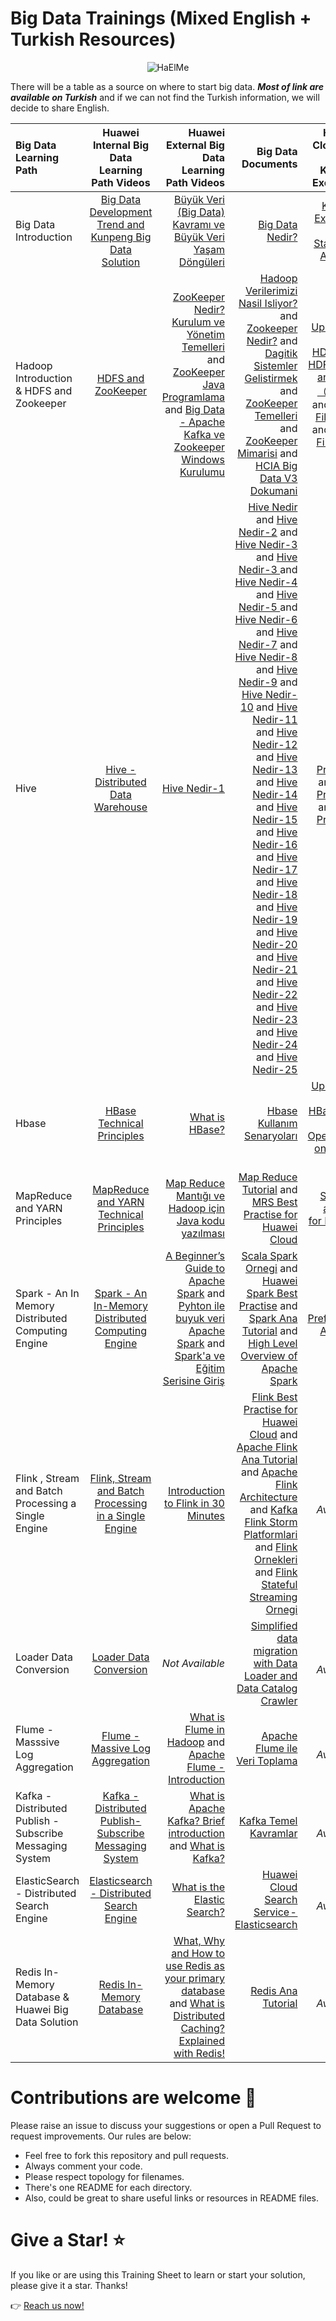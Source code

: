 # Big Data Trainings (Mixed English + Turkish Resources) 

<p align="center"> <img src="https://komarev.com/ghpvc/?username=HaElMe&label=Profile%20views&color=0e75b6&style=flat" alt="HaElMe" /> </p>

There will be a table as a source on where to start big data. **_Most of link are available on Turkish_** and if we can not find the Turkish information, we will decide to share English. 

| Big Data Learning Path | Huawei Internal Big Data Learning Path Videos | Huawei External Big Data Learning Path Videos | Big Data Documents | Huawei Cloud Big Data Koolabs Exercises | Google Big Data Learning Path | IBM Big Data Learning Path | Amazon Big Data Learning Path |
| :-------------------- | :--------------------: | --------------------: | ----------: | ----------: | ----------: | ----------: |----------: |
| Big Data Introduction |     [Big Data Development Trend and Kunpeng Big Data Solution](https://connect.huaweicloud.com/courses/learn/course-v1:HuaweiX+CBUENXX056+Self-paced/about/sp:cloudEdu_en 'Big Data Introduction')     |         [Büyük Veri (Big Data) Kavramı ve Büyük Veri Yaşam Döngüleri](https://www.youtube.com/watch?v=gi-rM0yRoXQ 'Büyük Veri (Big Data) Kavramı ve Büyük Veri Yaşam Döngüleri') | [Big Data Nedir?](https://connect.huaweicloud.com/courses/learn/course-v1:HuaweiX+CBUENXX057+Self-paced/about/sp:cloudEdu_en 'Big Data Nedir?')  | [Koolabs Exercises - Statistical Analysis](https://lab.huaweicloud.com/intl/en-us/experiment-detail_1882 'Koolabs Exercises') | [What is Big Data]( https://cloud.google.com/learn/what-is-big-data 'What is Big Data') | [Big Data is More Than Volume Velocity and Variety]( https://developer.ibm.com/blogs/what-is-big-data-more-than-volume-velocity-and-variety/ 'Big Data is More Than Volume Velocity and Variety') | [What is Big Data?]( https://aws.amazon.com/tr/big-data/what-is-big-data/ 'What is Big Data?') |
| Hadoop Introduction & HDFS and Zookeeper |  [HDFS and ZooKeeper](https://connect.huaweicloud.com/courses/learn/course-v1:HuaweiX+CBUENXX057+Self-paced/about/sp:cloudEdu_en 'HDFS and ZooKeeper') |  [ZooKeeper Nedir? Kurulum ve Yönetim Temelleri](https://www.youtube.com/watch?v=9cXsymwaaJI 'ZooKeeper Nedir? Kurulum ve Yönetim Temelleri') and  [ZooKeeper Java Programlama](https://www.youtube.com/watch?v=SyVZwjAxxIM 'ZooKeeper Java Programlama') and [Big Data - Apache Kafka ve Zookeeper Windows Kurulumu](https://www.youtube.com/watch?v=tC2xHj-HyNQ 'Big Data - Apache Kafka ve Zookeeper Windows Kurulumu')| [Hadoop Verilerimizi Nasil Isliyor?](https://www.datasciencearth.com/hadoop-verilerimizi-nasil-isliyor 'Hadoop Verilerimizi Nasil Isliyor?') and [Zookeeper Nedir?](https://www.datasciencearth.com/zookeeper-bolum-1-nedir-ne-degildir/ 'Zookeeper Nedir?') and [Dagitik Sistemler Gelistirmek](https://www.datasciencearth.com/zookeeper-bolum-2-dagitik-sistemler-gelistirmek/ 'Dagitik Sistemler Gelistirmek') and [ZooKeeper Temelleri](https://www.datasciencearth.com/zookeeper-bolum-3-zookeeperin-temelleri/ 'ZooKeeper Temelleri]') and [ZooKeeper Mimarisi](https://www.datasciencearth.com/zookeeper-bolum-4-zookeeper-mimarisi/ 'ZooKeeper Mimarisi]') and [HCIA Big Data V3 Dokumani](https://res-static.hc-cdn.cn/cloudbu-site/intl/en-us/HCEDU/Certification%20Materials/HCIA-BigDataV3.0LabGuide.pdf 'HCIA Big Data V3 Dokumani]') | [Uploading Data to HDFS](https://lab.huaweicloud.com/intl/en-us/testdetail_1878 'Uploading Data to HDFS]') and [HDFS Data and Files（CRUD)](https://lab.huaweicloud.com/intl/en-us/testdetail_1877 'HDFS Data and Files（CRUD)]') and [HDFS File Write](https://lab.huaweicloud.com/intl/en-us/testdetail_1885 ' HDFS File Write]') and [HDFS File Read](https://lab.huaweicloud.com/intl/en-us/testdetail_1884 ' HDFS File Read]')| [What is Hadoop]( https://cloud.google.com/learn/what-is-hadoop 'What is Hadoop') and [Apache Zookeeper]( https://cloud.google.com/stackdriver/docs/solutions/agents/ops-agent/third-party/zookeeper 'Apache Zookeeper') | [What is Apache Hadoop?]( https://www.ibm.com/topics/hadoop 'What is Apache Hadoop?') | [What is Hadoop?]( https://aws.amazon.com/tr/emr/details/hadoop/what-is-hadoop/ 'What is Hadoop?') |
| Hive            |  [Hive - Distributed Data Warehouse](https://connect.huaweicloud.com/courses/learn/course-v1:HuaweiX+CBUENXX058+Self-paced/about/sp:cloudEdu_en '') |  [Hive Nedir-1]( https://www.youtube.com/watch?v=WKWcCQv3uMM  'Hive')  |  [Hive Nedir]( https://www.datasciencearth.com/hive-bolum-1-hive-nedir/  'Hive Linkleri-1') and  [Hive Nedir-2]( https://www.datasciencearth.com/hive-bolum-2-neden-hive/  'Hive Linkleri-2') and  [Hive Nedir-3]( https://www.datasciencearth.com/hive-bolum-3-hive-mimarisi/  '') and [Hive Nedir-3 ]( https://www.datasciencearth.com/hive-bolum-4-hive-komutlari-database/  '') and [Hive Nedir-4 ]( https://www.datasciencearth.com/hive-bolum-5-hive-komutlari-table/  '') and [Hive Nedir-5 ]( https://www.datasciencearth.com/hive-bolum-6-hive-komutlari-view/  '') and [Hive Nedir-6 ]( https://www.datasciencearth.com/hive-bolum-7-hive-komutlari-sorting/  '') and [Hive Nedir-7]( https://www.datasciencearth.com/hive-bolum-8-hive-komutlari-date/ '') and [Hive Nedir-8]( https://www.datasciencearth.com/hive-bolum-9-hive-komutlari-math/ '') and [Hive Nedir-9]( https://www.datasciencearth.com/hive-bolum-10-hive-komutlari-string/ '') and [Hive Nedir-10]( https://www.datasciencearth.com/hive-bolum-11-hive-komutlari-kosullu-islemler/ '') and [Hive Nedir-11]( https://www.datasciencearth.com/hive-bolum-12-explode-ve-lateral-view/ '') and [Hive Nedir-12]( https://www.datasciencearth.com/hive-bolum-13-rlike-ve-rank/ '') and [Hive Nedir-13]( https://www.datasciencearth.com/hive-bolum-14-onemli-tablo-ozellikleri/ '') and [Hive Nedir-14]( https://www.datasciencearth.com/hive-bolum-15-hive-shell-cli/ '') and [Hive Nedir-15]( https://www.datasciencearth.com/hive-bolum-16-partitioning/ '') and [Hive Nedir-16]( https://www.datasciencearth.com/hive-bolum-17-bucketing/ '') and [Hive Nedir-17]( https://www.datasciencearth.com/hive-bolum-18-join/ '') and [Hive Nedir-18]( https://www.datasciencearth.com/hive-bolum-19-index/ '') and [Hive Nedir-19]( https://www.datasciencearth.com/hive-bolum-20-transactional-islemler/ '') and [Hive Nedir-20]( https://www.datasciencearth.com/hive-bolum-21-table-files/ '') and [Hive Nedir-21]( https://www.datasciencearth.com/hive-bolum-22-merge-file/ '') and [Hive Nedir-22]( https://www.datasciencearth.com/hive-bolum-23-parallel-execution/ '') and [Hive Nedir-23]( https://www.datasciencearth.com/hive-bolum-24-archiving/ '') and [Hive Nedir-24]( https://www.datasciencearth.com/hive-bolum-25-hive-on-tez/ '') and [Hive Nedir-25]( https://support.huaweicloud.com/intl/en-us/bestpractice-mrs/mrs_05_0022.html '') | [Hive Pratigi-1]( https://lab.huaweicloud.com/intl/en-us/testdetail_1887 '') and [Hive Pratigi-2]( https://lab.huaweicloud.com/intl/en-us/testdetail_1891 '') and [Hive Pratigi-3]( https://lab.huaweicloud.com/intl/en-us/testdetail_1892 '') | [Hive Nedir-29]( https://cloud.google.com/architecture/using-apache-hive-on-cloud-dataproc '') | [Hive Nedir-30]( https://www.ibm.com/analytics/hive 'Apache Hive') | [Apache Hive on Amazon EMR]( https://aws.amazon.com/tr/emr/features/hive/ 'Apache Hive on Amazon EMR') |
| Hbase | [HBase Technical Principles]( https://connect.huaweicloud.com/courses/learn/course-v1:HuaweiX+CBUENXX059+Self-paced/about/sp:cloudEdu_en 'HBase Technical Principles') |  [What is HBase?]( https://www.youtube.com/watch?v=cEjDR3B_3cs 'What is HBase?')  | [Hbase Kullanım Senaryoları]( https://www.slideshare.net/talatuyarer/hbase-kullanm-senaryolar 'Hbase Kullanım Senaryoları') | [Uploading Data to HBase]( https://lab.huaweicloud.com/intl/en-us/testdetail_1886 'Uploading Data to HBase') and [Basic Operations on HBase Data]( https://lab.huaweicloud.com/intl/en-us/testdetail_1890 'Basic Operations on HBase Data')| [Apache HBase]( https://cloud.google.com/stackdriver/docs/solutions/agents/ops-agent/third-party/hbase 'Apache HBase') | [Apache HBase]( https://www.ibm.com/topics/hbase 'Apache HBase') | [Apache HBase on Amazon EMR]( https://aws.amazon.com/tr/emr/features/hbase/ 'Apache HBase on Amazon EMR') |
| MapReduce and YARN Principles  | [MapReduce and YARN Technical Principles]( https://connect.huaweicloud.com/courses/learn/course-v1:HuaweiX+CBUENXX060+Self-paced/about/sp:cloudEdu_en 'MapReduce and YARN Technical Principles')  |  [Map Reduce Mantığı ve Hadoop için Java kodu yazılması]( https://www.youtube.com/watch?v=-jpsNMxPO9E&list=PLh9ECzBB8tJOFZwrh12DAYIhy0oz3FR-s&index=6 'Map Reduce Mantığı ve Hadoop için Java kodu yazılması')  | [Map Reduce Tutorial]( https://www.edureka.co/blog/mapreduce-tutorial/ 'Map Reduce Tutorial') and [MRS Best Practise for Huawei Cloud]( https://www.edureka.co/blog/mapreduce-tutorial/ 'MRS Best Practise for Huawei Cloud') | [MRS Spark to analyze for Huawei Cloud]( https://lab.huaweicloud.com/intl/en-us/experiment-detail_1883 'MRS Spark to analyze for Huawei Cloud') | [MapReduce for App Engine]( https://cloud.google.com/appengine/docs/legacy/standard/python/dataprocessing 'MapReduce for App Engine') and [Cluster web interfaces]( https://cloud.google.com/dataproc/docs/concepts/accessing/cluster-web-interfaces 'Cluster web interfaces') | [Apache MapReduce]( https://www.ibm.com/topics/mapreduce 'Apache MapReduce') | [What is EMR?]( https://docs.aws.amazon.com/emr/latest/ManagementGuide/emr-what-is-emr.html 'What is EMR?') |
| Spark - An In Memory Distributed Computing Engine | [Spark - An In-Memory Distributed Computing Engine]( https://connect.huaweicloud.com/courses/learn/course-v1:HuaweiX+CBUENXX061+Self-paced/about/sp:cloudEdu_en 'Spark - An In-Memory Distributed Computing Engine') |  [A Beginner’s Guide to Apache Spark](  https://towardsdatascience.com/a-beginners-guide-to-apache-spark-ff301cb4cd92 'A Beginner’s Guide to Apache Spark') and [Pyhton ile buyuk veri Apache Spark]( https://gelecegiyazanlar.turkcell.com.tr/konu/egitim/python-ile-buyuk-veri/apache-spark 'Pyhton ile buyuk veri Apache Spark') and  [Spark'a ve Eğitim Serisine Giriş](  https://www.youtube.com/watch?v=rz7agsqD0wE&list=PLh9ECzBB8tJMQaDsCDtJ_2YRoKCslrq37 'Sparka ve Eğitim Serisine Giriş') |  [Scala Spark Ornegi](  https://github.com/korogluomer/ScalaSparkExample 'Scala Spark Ornegi') and [Huawei Spark Best Practise]( https://support.huaweicloud.com/intl/en-us/bestpractice-mrs/mrs_05_0022.html 'Huawei Spark Best Practise') and [Spark Ana Tutorial]( https://www.javatpoint.com/apache-spark-tutorial 'Spark Ana Tutorial') and [High Level Overview of Apache Spark]( https://medium.com/better-programming/high-level-overview-of-apache-spark-c225a0a162e9 'High Level Overview of Apache Spark') | [Spark Preference Analysis]( https://lab.huaweicloud.com/intl/en-us/testdetail_1896 'Spark Preference Analysis') | [Spark on Google Cloud]( https://cloud.google.com/solutions/spark 'Spark on Google Cloud') | [What is Apache Spark?]( https://www.ibm.com/topics/apache-spark 'What is Apache Spark?') | [Amazon EMR’de Apache Spark]( https://aws.amazon.com/tr/emr/features/spark/ 'Amazon EMR’de Apache Spark') |
| Flink , Stream and Batch Processing a Single Engine | [Flink, Stream and Batch Processing in a Single Engine]( https://connect.huaweicloud.com/courses/learn/course-v1:HuaweiX+CBUENXX062+Self-paced/about/sp:cloudEdu_en 'Flink, Stream and Batch Processing in a Single Engine') |  [Introduction to Flink in 30 Minutes ]( https://www.youtube.com/watch?v=RCP9-HdId9w 'Introduction to Flink in 30 Minutes ')  |  [Flink Best Practise for Huawei Cloud]( https://support.huaweicloud.com/intl/en-us/bestpractice-mrs/mrs_05_0049.html 'Flink Best Practise for Huawei Cloud') and [Apache Flink Ana Tutorial]( https://developer.confluent.io/courses/apache-flink/intro/ 'Apache Flink Ana Tutorial') and [Apache Flink Architecture]( https://flink.apache.org/what-is-flink/flink-architecture/ 'Apache Flink Architecture') and [Kafka Flink Storm Platformlari]( https://womaneng.com/kafka-flink-storm-platformlari/ 'Kafka Flink Storm Platformlari') and [Flink Ornekleri]( https://github.com/deluxetiky/flink-streaming-example 'Flink Ornekleri') and [Flink Stateful Streaming Ornegi]( https://sinanbir.com/apache-flink-stateful-streaming-example/#more-494 'Flink Stateful Streaming Ornegi') | *Not Available* | [Apache Flink]( https://cloud.google.com/stackdriver/docs/solutions/agents/ops-agent/third-party/flink 'Apache Flink') | [Operating an Apache Flink cluster]( https://www.ibm.com/docs/en/cloud-paks/cp-biz-automation/19.0.x?topic=insights-operating-apache-flink-cluster 'Operating an Apache Flink cluster') | [Apache Flink]( https://docs.aws.amazon.com/emr/latest/ReleaseGuide/emr-flink.html 'Apache Flink') |
| Loader Data Conversion | [Loader Data Conversion]( https://connect.huaweicloud.com/courses/learn/course-v1:HuaweiX+CBUENXX064+Self-paced/about/sp:cloudEdu_en 'Loader Data Conversion') | *Not Available* | [Simplified data migration with Data Loader and Data Catalog Crawler]( https://www.youtube.com/watch?v=ZAs284VfIT8 'Simplified data migration with Data Loader and Data Catalog Crawler') | *Not Available* | [Introduction to Loading Data]( https://cloud.google.com/bigquery/docs/loading-data 'Introduction to Loading Data') |  *Not Available* | [Simplify data loading on the Amazon Redshift console with Informatica Data Loader]( https://aws.amazon.com/tr/blogs/big-data/simplify-data-loading-on-the-amazon-redshift-console-with-informatica-data-loader/ 'Simplify data loading on the Amazon Redshift console with Informatica Data Loader') |
| Flume - Masssive Log Aggregation | [Flume - Massive Log Aggregation]( https://connect.huaweicloud.com/courses/learn/course-v1:HuaweiX+CBUENXX063+Self-paced/about/sp:cloudEdu_en 'Flume - Massive Log Aggregation') |  [What is Flume in Hadoop]( https://www.youtube.com/watch?v=cSMhLBmmlUs&pp=ygULZmx1bWUgbmVkaXI%3D 'What is Flume in Hadoop') and [Apache Flume - Introduction]( https://www.youtube.com/watch?v=JiW3scI2gpA&list=PLf0swTFhTI8pZ6fj9OmHKuESF0yUL-wkb 'Apache Flume - Introduction')  | [Apache Flume ile Veri Toplama]( https://devveri.com/hadoop/apache-flume-ile-veri-toplama 'Apache Flume ile Veri Toplama') | *Not Available* | *Not Available* | [IBM CLOUD: BigInsights on cloud Flume MessageHub example]( https://www.ibm.com/support/pages/ibm-cloud-biginsights-cloud-flume-messagehub-example 'IBM CLOUD: BigInsights on cloud Flume MessageHub example') | [Upload files to AWS S3 using Apache Flume]( https://medium.com/inspiredbrilliance/upload-files-to-aws-s3-using-apache-flume-c3464f6a2092 'Upload files to AWS S3 using Apache Flume') |
| Kafka - Distributed Publish - Subscribe Messaging System | [Kafka - Distributed Publish-Subscribe Messaging System]( https://connect.huaweicloud.com/courses/learn/course-v1:HuaweiX+CBUENXX065+Self-paced/about/sp:cloudEdu_en 'Kafka - Distributed Publish-Subscribe Messaging System') |  [What is Apache Kafka? Brief introduction]( https://www.youtube.com/watch?v=XFqm_ILuhs0&list=PLt1SIbA8guusxiHz9bveV-UHs_biWFegU 'What is Apache Kafka? Brief introduction') and [What is Kafka?]( https://www.youtube.com/watch?v=aj9CDZm0Glc 'What is Kafka?')  | [Kafka Temel Kavramlar]( https://www.veribilimiokulu.com/apache-kafka-temel-kavramlar/ 'Kafka Temel Kavramlar') | *Not Available* | [Apache Kafka]( https://cloud.google.com/stackdriver/docs/solutions/agents/ops-agent/third-party/kafka 'Apache Kafka') | [What is Apache Kafka?]( https://www.ibm.com/topics/apache-kafka 'What is Apache Kafka?') | [Amazon Managed Streaming for Apache Kafka (MSK)]( https://aws.amazon.com/tr/msk/ 'Amazon Managed Streaming for Apache Kafka (MSK)') |
| ElasticSearch - Distributed Search Engine | [Elasticsearch - Distributed Search Engine]( https://connect.huaweicloud.com/courses/learn/course-v1:HuaweiX+CBUENXX067+Self-paced/about/sp:cloudEdu_en 'Elasticsearch - Distributed Search Engine') | [What is the Elastic Search?]( https://www.youtube.com/watch?v=hO7HBVZJX_Q&list=PL_mJOmq4zsHbcdoeAwNWuhEWwDARMMBta/ 'What is the Elastic Seaarch?')  | [Huawei Cloud Search Service - Elasticsearch]( https://developer.huaweicloud.com/intl/en-us/forum/topic/0265119284249440004 'Huawei Cloud Search Service - Elasticsearch') | *Not Available* | [Elastic Search]( https://cloud.google.com/stackdriver/docs/solutions/agents/ops-agent/third-party/elasticsearch 'Elastic Search') | [What is Elastic Search?]( https://www.ibm.com/topics/elasticsearch 'What is Elastic Search?') | [Elasticsearch nedir?]( https://aws.amazon.com/tr/what-is/elasticsearch/ 'Elasticsearch nedir?') |
| Redis In-Memory Database & Huawei Big Data Solution | [Redis In-Memory Database]( https://connect.huaweicloud.com/courses/learn/course-v1:HuaweiX+CBUENXX068+Self-paced/about/sp:cloudEdu_en 'Redis In-Memory Database') |  [What, Why and How to use Redis as your primary database]( https://www.youtube.com/watch?v=OqCK95AS-YE 'What, Why and How to use Redis as your primary database') and [What is Distributed Caching? Explained with Redis!]( https://www.youtube.com/watch?v=U3RkDLtS7uY 'What is Distributed Caching? Explained with Redis!') | [Redis Ana Tutorial]( https://redis.io/ 'Redis Ana Tutorial') | *Not Available* | [Redis]( https://cloud.google.com/stackdriver/docs/solutions/agents/ops-agent/third-party/redis 'Redis') | [What is Redis?]( https://www.ibm.com/topics/redis 'What is Redis?') | [Amazon ElastiCache for Redis]( https://aws.amazon.com/tr/elasticache/redis/ 'Amazon ElastiCache for Redis') |


# Contributions are welcome 💜

Please raise an issue to discuss your suggestions or open a Pull Request to request improvements. Our rules are below:

- Feel free to fork this repository and pull requests.
- Always comment your code.
- Please respect topology for filenames.
- There's one README for each directory.
- Also, could be great to share useful links or resources in README files.

# Give a Star! ⭐

If you like or are using this Training Sheet to learn or start your solution, please give it a star. Thanks!

:point_right: [Reach us now! ](guvezhakan@gmail.com) 


<!--Markdown editor için kullandığım: https://github.com/Kernix13/markdown-cheatsheet/blob/master/README.md --> 
<!--Yararlanabileceğimiz kaynaklar-1: https://github.com/thuva4/Bigdata-Papers-Reading --> 
<!--Yararlanabileceğimiz kaynaklar-2: https://github.com/newTendermint/awesome-bigdata --> 
<!--Yararlanabileceğimiz kaynaklar-3: https://github.com/binhnguyennus/awesome-scalability --> 
<!--Ornek link ekleme: [Big Data - Apache Kafka ve Zookeeper Windows Kurulumu](https://www.youtube.com/watch?v=tC2xHj-HyNQ 'Big Data - Apache Kafka ve Zookeeper Windows Kurulumu') --> 


